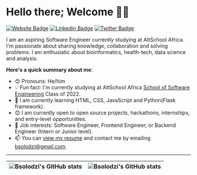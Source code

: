 # Hello there; Welcome 👋🏾

[![Website Badge](https://img.shields.io/badge/-BSOLODZI-000000?style=for-the-badge&logo=Google-Chrome&logoColor=white&link=https://https://linktr.ee/BSOLODZI)](https://linktr.ee/BSOLODZI) [![Linkedin Badge](https://img.shields.io/badge/bernard_kwame_solodzi-blue?style=for-the-badge&logo=Linkedin&logoColor=white&link=https://www.linkedin.com/in/bernard-kwame-solodzi)](https://www.linkedin.com/in/bernard-kwame-solodzi) [![Twitter Badge](https://img.shields.io/badge/-@boss_assignment-1ca0f1?style=for-the-badge&logo=twitter&logoColor=white&link=https://twitter.com/boss_assignment)](https://twitter.com/boss_assignment)

I am an aspiring Software Engineer currently studying at AltSchool Africa. I'm passionate about sharing knowledge, collaboration and solving problems. I am enthusiatic about bioinformatics, health-tech, data science and analysis.

**Here's a quick summary about me**:

- 😊 Pronouns: He/him
- 💡 Fun fact: I'm currently studying at AltSchool Africa [School of Software Engineering](https://altschoolafrica.com/schools/engineering) Class of 2022.
- 🌱 I am currently learning HTML, CSS, JavaScript and Python(Flask framework).
- 😊 I am currently open to open source projects, hackathons, internships, and entry-level opportunities.
- 💼 Job interests: Software Engineer, Frontend Engineer, or Backend Engineer (Intern or Junior level).
- 📫 You can [view my resume](https://www.linkedin.com/in/bernard-kwame-solodzi) and contact me by emailing bsolodzi@gmail.com.

---

| <img align="center" src="https://github-readme-stats.vercel.app/api?username=Bsolodzi&show_icons=true&include_all_commits=true&hide_border=true" alt="Bsolodzi's GitHub stats" /> | <img align="center" src="https://github-readme-stats.vercel.app/api/top-langs/?username=Bsolodzi&langs_count=8&layout=compact&hide_border=true" alt="Bsolodzi's GitHub stats" /> |
| ------------- | ------------- |
